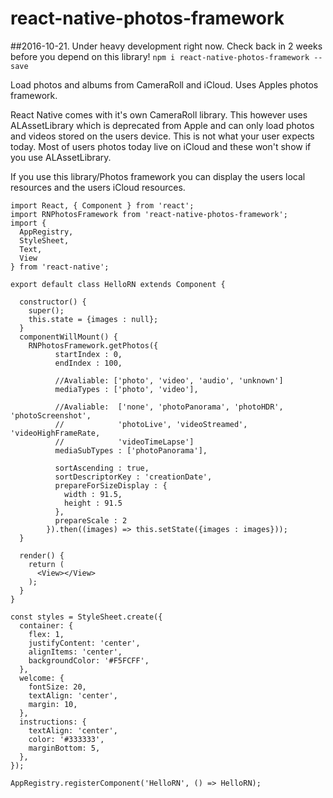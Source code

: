 # react-native-photos-framework
##2016-10-21. Under heavy development right now. Check back in 2 weeks before you depend on this library!
`npm i react-native-photos-framework --save`

Load photos and albums from CameraRoll and iCloud.
Uses Apples photos framework.

React Native comes with it's own CameraRoll library.
This however uses ALAssetLibrary which is deprecated from Apple
and can only load photos and videos stored on the users device.
This is not what your user expects today. Most of users photos
today live on iCloud and these won't show if you use ALAssetLibrary.

If you use this library/Photos framework you can display the users local resources and the users iCloud resources.

~~~~
import React, { Component } from 'react';
import RNPhotosFramework from 'react-native-photos-framework';
import {
  AppRegistry,
  StyleSheet,
  Text,
  View
} from 'react-native';

export default class HelloRN extends Component {

  constructor() {
    super();
    this.state = {images : null};
  }
  componentWillMount() {
    RNPhotosFramework.getPhotos({
          startIndex : 0,
          endIndex : 100,

          //Avaliable: ['photo', 'video', 'audio', 'unknown']
          mediaTypes : ['photo', 'video'],

          //Avaliable:  ['none', 'photoPanorama', 'photoHDR', 'photoScreenshot',
          //            'photoLive', 'videoStreamed', 'videoHighFrameRate,
          //            'videoTimeLapse']
          mediaSubTypes : ['photoPanorama'],

          sortAscending : true,
          sortDescriptorKey : 'creationDate',
          prepareForSizeDisplay : {
            width : 91.5,
            height : 91.5
          },
          prepareScale : 2
        }).then((images) => this.setState({images : images}));
  }

  render() {
    return (
      <View></View>
    );
  }
}

const styles = StyleSheet.create({
  container: {
    flex: 1,
    justifyContent: 'center',
    alignItems: 'center',
    backgroundColor: '#F5FCFF',
  },
  welcome: {
    fontSize: 20,
    textAlign: 'center',
    margin: 10,
  },
  instructions: {
    textAlign: 'center',
    color: '#333333',
    marginBottom: 5,
  },
});

AppRegistry.registerComponent('HelloRN', () => HelloRN);
~~~~
